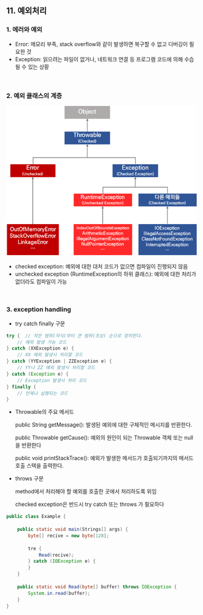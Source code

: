 ## 11. 예외처리

### 1. 에러와 예외

- Error: 메모리 부족, stack overflow와 같이 발생하면 복구할 수 없고 디버깅이 필요한 것
- Exception: 읽으려는 파일이 없거나, 네트워크 연결 등 프로그램 코드에 의해 수습될 수 있는 상황

<br>

### 2. 예외 클래스의 계층

![예외](11.예외처리.assets/예외.png)

- checked exception: 예외에 대한 대처 코드가 없으면 컴파일이 진행되지 않음
- unchecked exception (RuntimeException의 하위 클래스): 예외에 대한 처리가 없더라도 컴파일이 가능

<br>

### 3. exception handling

- try catch finally 구문

```java
try {  // 작은 범위(자식)부터 큰 범위(조상) 순으로 정의한다.
    // 예외 발생 가능 코드
} catch (XXException e) {
    // XX 에외 발생시 처리할 코드
} catch (YYException | ZZException e) {
    // YY나 ZZ 예외 발생시 처리할 코드
} catch (Exception e) {
    // Exception 발생시 처리 코드
} finally {
    // 언제나 실행되는 코드
}
```

- Throwable의 주요 메서드

  public String getMessage(): 발생된 예외에 대한 구체적인 메시지를 반환한다.

  public Throwable getCause(): 예외의 원인이 되는 Throwable 객체 또는 null을 반환한다

  public void printStackTrace(): 예외가 발생한 메서드가 호출되기까지의 메서드 호출 스택을 출력한다.



- throws 구문

  method에서 처리해야 할 예외를 호출한 곳에서 처리하도록 위임

  checked exception은 반드시 try catch 또는 throws 가 필요하다

```java
public class Example {
    
    public static void main(Strings[] args) {
		byte[] recive = new byte[128];
        
        tre {
            Read(recive);
        } catch (IOException e) {
        }
    }
    
    public static void Read(byte[] buffer) throws IOException {
        System.in.read(buffer);
    }
}
```

